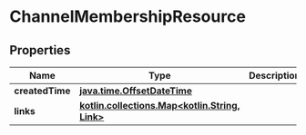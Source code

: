 
# ChannelMembershipResource

## Properties
Name | Type | Description | Notes
------------ | ------------- | ------------- | -------------
**createdTime** | [**java.time.OffsetDateTime**](java.time.OffsetDateTime.md) |  | 
**links** | [**kotlin.collections.Map&lt;kotlin.String, Link&gt;**](Link.md) |  |  [optional]



